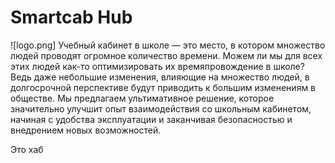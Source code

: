 # Smartcab Hub
![logo.png]
Учебный кабинет в школе — это место, в котором множество людей проводят огромное количество времени. Можем ли мы для всех этих людей как-то оптимизировать их времяпровождение в школе? Ведь даже небольшие изменения, влияющие на множество людей, в долгосрочной перспективе будут приводить к большим изменениям в обществе.
Мы предлагаем ультимативное решение, которое значительно улучшит опыт взаимодействия со школьным кабинетом, начиная с удобства эксплуатации и заканчивая безопасностью и внедрением новых возможностей. 

Это хаб 


